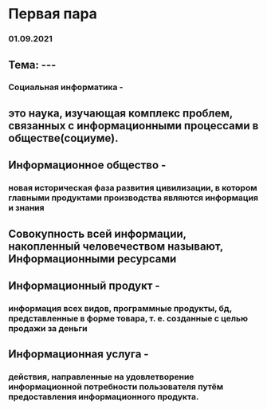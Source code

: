 # Первая пара
### 01.09.2021

## Тема: ---

### Социальная информатика - 
## это наука, изучающая комплекс проблем, связанных с информационными процессами в обществе(социуме).

## Информационное общество - 
### новая историческая фаза развития цивилизации, в котором главными продуктами производства являются информация и знания

## Совокупность всей информации, накопленный человечеством называют, Информационными ресурсами

## Информационный продукт -
### информация всех видов, программные продукты, бд, представленные в форме товара, т. е. созданные с целью продажи за деньги

## Информационная услуга - 
### действия, направленные на удовлетворение информационной потребности пользователя путём предоставления информационного продукта.
